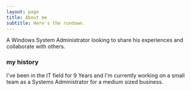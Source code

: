 ```yaml
---
layout: page
title: About me
subtitle: Here's the rundown.
---
```


A Windows System Administrator looking to share his experiences and collaborate with others.

### my history

I've been in the IT field for 9 Years and I'm currently working on a small team as a Systems Administrator for a medium sized business. 
